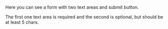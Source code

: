 Here you can see a form with two text areas and submit button.

The first one text area is required and the second is optional, but should be at least 5 chars.
